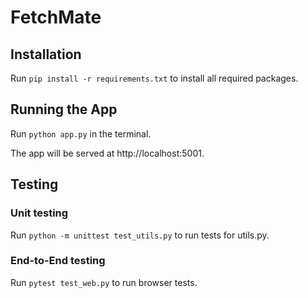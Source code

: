 # FetchMate


## Installation

Run `pip install -r requirements.txt` to install all required packages.

## Running the App

Run `python app.py` in the terminal.

The app will be served at http://localhost:5001.


## Testing

### Unit testing

Run `python -m unittest test_utils.py` to run tests for utils.py.

### End-to-End testing

Run `pytest test_web.py` to run browser tests.
